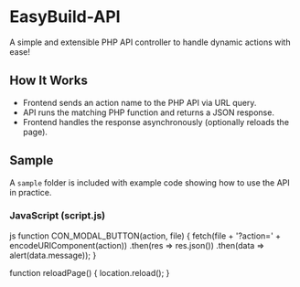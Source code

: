 # EasyBuild-API
A simple and extensible PHP API controller to handle dynamic actions with ease!

## How It Works

- Frontend sends an action name to the PHP API via URL query.  
- API runs the matching PHP function and returns a JSON response.  
- Frontend handles the response asynchronously (optionally reloads the page).

## Sample

A `sample` folder is included with example code showing how to use the API in practice.

### JavaScript (script.js)

js
function CON_MODAL_BUTTON(action, file) {
    fetch(file + '?action=' + encodeURIComponent(action))
        .then(res => res.json())
        .then(data => alert(data.message));
}

function reloadPage() {
    location.reload();
}
